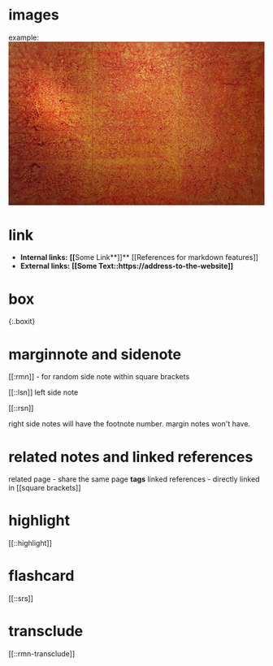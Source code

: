# images
example: 
![wayankarja](\assets\img\wayankarja.jpg)

# link
- **Internal links:** **[​[**​Some Link**]]**
[[References for markdown features]]
- **External links:** **[​[​**Some Text::https://address-to-the-website**]]**

# box

{:.boxit}


# marginnote and sidenote

[[:rmn]] - for random side note within square brackets

[[::lsn]] left side note 

[[::rsn]]

right side notes will have the footnote number. margin notes won't have. 

# related notes and linked references

related page - share the same page **tags**
linked references - directly linked in [[square brackets]]



# highlight

[[::highlight]]

# flashcard
[[::srs]]


# transclude

[[::rmn-transclude]]



